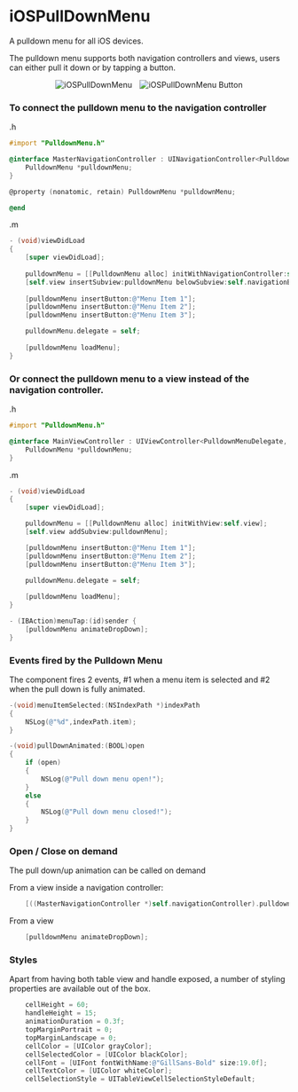 iOSPullDownMenu
===============

A pulldown menu for all iOS devices.

The pulldown menu supports both navigation controllers and views, users can either pull it down or by tapping a button.

<p align="center" >
    <img src="http://www.bernardgatt.com/github/iospulldownmenu.png" style="margin-right:10px" alt="iOSPullDownMenu" title="iOSPullDownMenu">
    <img src="http://www.bernardgatt.com/github/iospulldownmenu-blue.png" alt="iOSPullDownMenu Button" title="iOSPullDownMenu Button">
</p>

### To connect the pulldown menu to the navigation controller

.h

```objective-c
#import "PulldownMenu.h"

@interface MasterNavigationController : UINavigationController<PulldownMenuDelegate> {
    PulldownMenu *pulldownMenu;
}

@property (nonatomic, retain) PulldownMenu *pulldownMenu;

@end
```

.m

```objective-c
- (void)viewDidLoad
{
    [super viewDidLoad];
    
    pulldownMenu = [[PulldownMenu alloc] initWithNavigationController:self];
    [self.view insertSubview:pulldownMenu belowSubview:self.navigationBar];
    
    [pulldownMenu insertButton:@"Menu Item 1"];
    [pulldownMenu insertButton:@"Menu Item 2"];
    [pulldownMenu insertButton:@"Menu Item 3"];

    pulldownMenu.delegate = self;
    
    [pulldownMenu loadMenu];
}
```

### Or connect the pulldown menu to a view instead of the navigation controller.

.h

```objective-c
#import "PulldownMenu.h"

@interface MainViewController : UIViewController<PulldownMenuDelegate, UIScrollViewDelegate> {
    PulldownMenu *pulldownMenu;
}
```

.m

```objective-c
- (void)viewDidLoad
{
    [super viewDidLoad];

    pulldownMenu = [[PulldownMenu alloc] initWithView:self.view];
    [self.view addSubview:pulldownMenu];

    [pulldownMenu insertButton:@"Menu Item 1"];
    [pulldownMenu insertButton:@"Menu Item 2"];
    [pulldownMenu insertButton:@"Menu Item 3"];

    pulldownMenu.delegate = self;
    
    [pulldownMenu loadMenu];
}

- (IBAction)menuTap:(id)sender {
    [pulldownMenu animateDropDown];
}
```

### Events fired by the Pulldown Menu
The component fires 2 events, #1 when a menu item is selected and #2 when the pull down is fully animated.

```objective-c
-(void)menuItemSelected:(NSIndexPath *)indexPath
{
    NSLog(@"%d",indexPath.item);
}

-(void)pullDownAnimated:(BOOL)open
{
    if (open)
    {
        NSLog(@"Pull down menu open!");
    }
    else
    {
        NSLog(@"Pull down menu closed!");
    }
}
```

### Open / Close on demand
The pull down/up animation can be called on demand

From a view inside a navigation controller:

```objective-c
    [((MasterNavigationController *)self.navigationController).pulldownMenu animateDropDown];
```

From a view

```objective-c
    [pulldownMenu animateDropDown];
```

### Styles
Apart from having both table view and handle exposed, a number of styling properties are available out of the box.

```objective-c
    cellHeight = 60;
    handleHeight = 15;
    animationDuration = 0.3f;
    topMarginPortrait = 0;
    topMarginLandscape = 0;
    cellColor = [UIColor grayColor];
    cellSelectedColor = [UIColor blackColor];
    cellFont = [UIFont fontWithName:@"GillSans-Bold" size:19.0f];
    cellTextColor = [UIColor whiteColor];
    cellSelectionStyle = UITableViewCellSelectionStyleDefault;
```